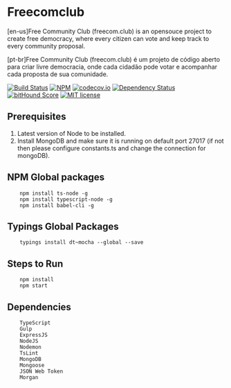 # Freecomclub
[en-us]Free Community Club (freecom.club) is an opensouce project to create free democracy, where every citizen can vote and keep track to every community proposal.

[pt-br]Free Community Club (freecom.club) é um projeto de código aberto para criar livre democracia, onde cada cidadão pode votar e acompanhar cada proposta de sua comunidade.

[![Build Status](https://travis-ci.org/angeloocana/freecomclub.svg)](https://travis-ci.org/angeloocana/freecomclub)
[![NPM](https://img.shields.io/npm/v/freecomclub.svg)](https://www.npmjs.com/package/freecomclub)
[![codecov.io](http://codecov.io/github/angeloocana/freecomclub/coverage.svg)](http://codecov.io/github/angeloocana/freecomclub)
[![Dependency Status](https://gemnasium.com/angeloocana/freecomclub.svg)](https://gemnasium.com/angeloocana/freecomclub)
[![bitHound Score](https://www.bithound.io/github/gotwarlost/istanbul/badges/score.svg)](https://www.bithound.io/github/angeloocana/freecomclub)
[![MIT license](http://img.shields.io/badge/license-MIT-brightgreen.svg)](http://opensource.org/licenses/MIT)

## Prerequisites

1. Latest version of Node to be installed.
2. Install MongoDB and make sure it is running on default port 27017 (if not then please configure constants.ts and change the connection for mongoDB).

## NPM Global packages
```
    npm install ts-node -g
    npm install typescript-node -g
    npm install babel-cli -g
```

## Typings Global Packages 
```
    typings install dt~mocha --global --save
```

## Steps to Run
```
    npm install   
    npm start
```

## Dependencies
```
    TypeScript
    Gulp
    ExpressJS
    NodeJS
    Nodemon
    TsLint
    MongoDB
    Mongoose
    JSON Web Token
    Morgan
```
